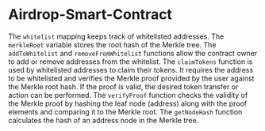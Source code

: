 # Airdrop-Smart-Contract

The `whitelist` mapping keeps track of whitelisted addresses. 
The `merkleRoot` variable stores the root hash of the Merkle tree. 
The `addToWhitelist` and `removeFromWhitelist` functions allow the contract owner to add or remove addresses from the whitelist. 
The `claimTokens` function is used by whitelisted addresses to claim their tokens. It requires the address to be whitelisted and verifies the Merkle proof provided by the user against the Merkle root hash. If the proof is valid, the desired token transfer or action can be performed. 
The `verifyProof` function checks the validity of the Merkle proof by hashing the leaf node (address) along with the proof elements and comparing it to the Merkle root. 
The `getNodeHash` function calculates the hash of an address node in the Merkle tree.
